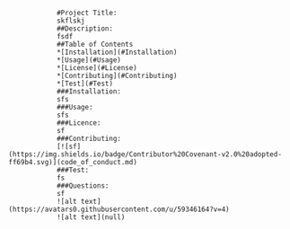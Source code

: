 
                #Project Title:
                skflskj
                ##Description:
                fsdf
                ##Table of Contents
                *[Installation](#Installation)
                *[Usage](#Usage)
                *[License](#License)
                *[Contributing](#Contributing)
                *[Test](#Test)
                ###Installation:
                sfs
                ###Usage:
                sfs
                ###Licence:
                sf
                ###Contributing:
                [![sf](https://img.shields.io/badge/Contributor%20Covenant-v2.0%20adopted-ff69b4.svg)](code_of_conduct.md)
                ###Test:
                fs
                ###Questions:
                sf
                ![alt text](https://avatars0.githubusercontent.com/u/59346164?v=4)
                ![alt text](null)

                